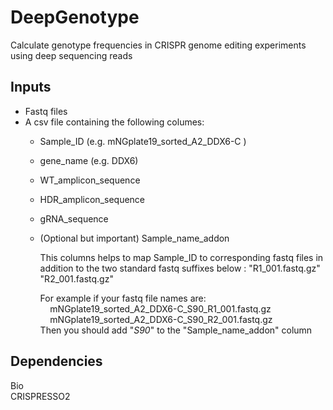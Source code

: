 # DeepGenotype
Calculate genotype frequencies in CRISPR genome editing experiments using deep sequencing reads

## Inputs
- Fastq files
- A csv file containing the following columes:
  - Sample_ID (e.g. mNGplate19_sorted_A2_DDX6-C )
  - gene_name (e.g. DDX6)
  - WT_amplicon_sequence
  - HDR_amplicon_sequence
  - gRNA_sequence
  - (Optional but important) Sample_name_addon    
    
      This columns helps to map Sample_ID to corresponding fastq files in addition to the two standard fastq suffixes below :
      "R1_001.fastq.gz"
      "R2_001.fastq.gz"
      
      For example if your fastq file names are:  
      &nbsp;&nbsp;&nbsp; mNGplate19_sorted_A2_DDX6-C_S90_R1_001.fastq.gz  
      &nbsp;&nbsp;&nbsp; mNGplate19_sorted_A2_DDX6-C_S90_R2_001.fastq.gz  
      Then you should add "_S90_" to the "Sample_name_addon" column
      
## Dependencies
Bio   
CRISPRESSO2
  
